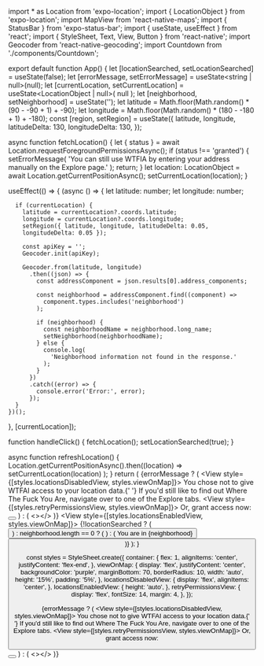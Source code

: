 <!-- 
mapbox version, not workign
import { StatusBar } from 'expo-status-bar';
import { StyleSheet, Text, View } from 'react-native';
import Mapbox from '@rnmapbox/maps';

Mapbox.setAccessToken('pk.eyJ1IjoibGFya2luZHNtaXRoIiwiYSI6ImNsODU4azc3bjBtcHozcXFpY3RkeDc1dmkifQ.OsOOV28AcRKaW3qCODYt-A');

export default function App() {
  return (
    <View style={styles.container}>
      <Text>Test!</Text>
      <Mapbox.MapView style={styles.map} />
      <StatusBar style="auto" />
    </View>
  );
}

const styles = StyleSheet.create({
  container: {
    flex: 1,
    backgroundColor: '#fff',
    alignItems: 'center',
    justifyContent: 'center',
  },
  map: {
    flex: 1
  }
}); -->


import * as Location from 'expo-location';
import { LocationObject } from 'expo-location';
import MapView from 'react-native-maps';
import { StatusBar } from 'expo-status-bar';
import { useState, useEffect } from 'react';
import { StyleSheet, Text, View, Button } from 'react-native';
import Geocoder from 'react-native-geocoding';
import Countdown from './components/Countdown';

export default function App() {
  let [locationSearched, setLocationSearched] = useState(false);
  let [errorMessage, setErrorMessage] = useState<string | null>(null);
  let [currentLocation, setCurrentLocation] = useState<LocationObject | null>(
    null
  );
  let [neighborhood, setNeighborhood] = useState<string>('');
  let latitude = Math.floor(Math.random() * (90 - -90 + 1) + -90);
  let longitude = Math.floor(Math.random() * (180 - -180 + 1) + -180);
  const [region, setRegion] = useState({
    latitude,
    longitude,
    latitudeDelta: 130,
    longitudeDelta: 130,
  });

  async function fetchLocation() {
    let { status } = await Location.requestForegroundPermissionsAsync();
    if (status !== 'granted') {
      setErrorMessage(
        'You can still use WTFIA by entering your address manually on the Explore page.'
      );
      return;
    }
    let location: LocationObject = await Location.getCurrentPositionAsync();
    setCurrentLocation(location);
  }

  useEffect(() => {
    (async () => {
      let latitude: number;
      let longitude: number;

      if (currentLocation) {
        latitude = currentLocation?.coords.latitude;
        longitude = currentLocation?.coords.longitude;
        setRegion({ latitude, longitude, latitudeDelta: 0.05,
        longitudeDelta: 0.05 });

        const apiKey = '';
        Geocoder.init(apiKey);

        Geocoder.from(latitude, longitude)
          .then((json) => {
            const addressComponent = json.results[0].address_components;

            const neighborhood = addressComponent.find((component) =>
              component.types.includes('neighborhood')
            );

            if (neighborhood) {
              const neighborhoodName = neighborhood.long_name;
              setNeighborhood(neighborhoodName);
            } else {
              console.log(
                'Neighborhood information not found in the response.'
              );
            }
          })
          .catch((error) => {
            console.error('Error:', error);
          });
      }
    })();
  }, [currentLocation]);

  function handleClick() {
    fetchLocation();
    setLocationSearched(true);
  }

  async function refreshLocation() {
    Location.getCurrentPositionAsync().then((location) =>
      setCurrentLocation(location)
    );
  }
  return (
    <View style={styles.container}>
      <MapView
        style={StyleSheet.absoluteFillObject}
        mapType="mutedStandard"
        showsUserLocation={true}
        region={region}
      />
      {errorMessage ? (
        <View style={[styles.locationsDisabledView, styles.viewOnMap]}>
          <Text>
            You chose not to give WTFAI access to your location data.{' '}
          </Text>
          <Text>
            If you'd still like to find out Where The Fuck You Are, navigate
            over to one of the Explore tabs.
          </Text>
          <View style={[styles.retryPermissionsView, styles.viewOnMap]}>
            <Text>Or, grant access now:</Text>
            <Button
              onPress={fetchLocation}
              title="Share Your Location"
            ></Button>
          </View>
        </View>
      ) : (
        <></>
      )}
      <View style={[styles.locationsEnabledView, styles.viewOnMap]}>
        {!locationSearched ? (
          <Button onPress={handleClick} title="Where the Fuck Am I?" />
        ) : neighborhood.length == 0 ? (
          <Countdown />
        ) : (
          <View>
            <Text>You are in {neighborhood}</Text>
            <Button onPress={refreshLocation} title="New Search" />
          </View>
        )}
      </View>
    </View>
  );
}

const styles = StyleSheet.create({
  container: {
    flex: 1,
    alignItems: 'center',
    justifyContent: 'flex-end',
  },
  viewOnMap: {
    display: 'flex',
    justifyContent: 'center',
    backgroundColor: 'purple',
    marginBottom: 70,
    borderRadius: 10,
    width: 'auto',
    height: '15%',
    padding: '5%',
  },
  locationsDisabledView: {
    display: 'flex',
    alignItems: 'center',
  },
  locationsEnabledView: {
    height: 'auto',
  },
  retryPermissionsView: {
    display: 'flex',
    fontSize: 14,
    margin: 4,
  },
});


{errorMessage ? (
        <View style={[styles.locationsDisabledView, styles.viewOnMap]}>
          <Text>
            You chose not to give WTFAI access to your location data.{' '}
          </Text>
          <Text>
            If you'd still like to find out Where The Fuck You Are, navigate
            over to one of the Explore tabs.
          </Text>
          <View style={[styles.retryPermissionsView, styles.viewOnMap]}>
            <Text>Or, grant access now:</Text>
            <Button
              onPress={fetchLocation}
              title="Share Your Location"
            ></Button>
          </View>
        </View>
      ) : (
        <></>
      )}